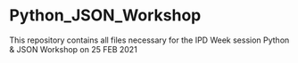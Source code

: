# Python_JSON_Workshop
This repository contains all files necessary for the IPD Week session Python & JSON Workshop on 25 FEB 2021
